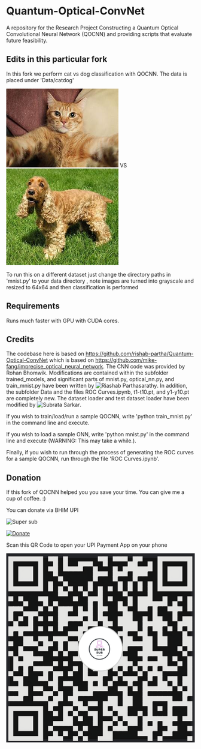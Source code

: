 # Quantum-Optical-ConvNet
A repository for the Research Project Constructing a Quantum Optical Convolutional Neural Network (QOCNN) and providing scripts that evaluate future feasibility.

## Edits in this particular fork

In this fork we perform cat vs dog classification with QOCNN. The data is placed under 'Data/catdog'

![cat](https://github.com/SubrataSarkar32/Quantum-Optical-ConvNet/blob/master/Data/catdog/test/gatto/1.jpeg?raw=true)    VS   ![dog](https://raw.githubusercontent.com/SubrataSarkar32/Quantum-Optical-ConvNet/master/Data/catdog/test/cane/OIP--9pxEn5HUPsqA38ao3O7TgHaGV.jpeg)

To run this on a different dataset just change the directory paths in 'mnist.py' to your data directory , note images are turned into grayscale and resized to 64x64 and then classification is performed

## Requirements

Runs much faster with GPU with CUDA cores.

## Credits

The codebase here is based on https://github.com/rishab-partha/Quantum-Optical-ConvNet which is based on https://github.com/mike-fang/imprecise_optical_neural_network. The CNN code was provided by Rohan Bhomwik. Modifications are contained within the subfolder trained_models, and significant parts of mnist.py, optical_nn.py, and train_mnist.py have been written by ![Riashab Parthasarathy](https://github.com/rishab-partha). In addition, the subfolder Data and the files ROC Curves.ipynb, t1-t10.pt, and y1-y10.pt are completely new. The dataset loader and test dataset loader have been modified by ![Subrata Sarkar](https://github.com/SubrataSarkar32).

If you wish to train/load/run a sample QOCNN, write 'python train_mnist.py' in the command line and execute.

If you wish to load a sample ONN, write 'python mnist.py' in the command line and execute (WARNING: This may take a while.).

Finally, if you wish to run through the process of generating the ROC curves for a sample QOCNN, run through the file 'ROC Curves.ipynb'.

## Donation

If this fork of QOCNN helped you you save your time. You can give me a cup of coffee. :)

You can donate via BHIM UPI


![Super sub](https://github.com/SubrataSarkar32/subratasarkar32.github.io/blob/master/images/Supersub(200x200).jpg?raw=true)


[![Donate](https://github.com/SubrataSarkar32/subratasarkar32.github.io/blob/master/images/bhimupi(100x15).jpg?raw=true)](upi://pay?pn=Subrata%20Sarakar&pa=9002824700%40upi&tn=Donation&am=&cu=INR&url=http%3A%2F%2Fupi.link%2F)

Scan this QR Code to open your UPI Payment App on your phone

![QR code](https://github.com/SubrataSarkar32/subratasarkar32.github.io/blob/master/images/qrpay.png?raw=true)
